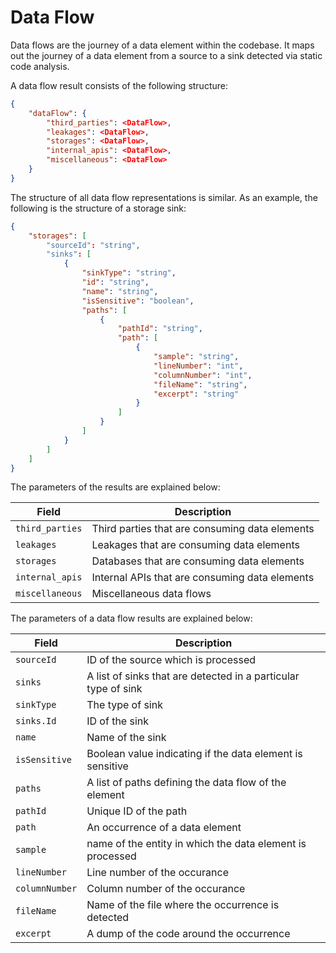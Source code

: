 # Data Flow

Data flows are the journey of a data element within the codebase. It maps out the journey of a data element from a source to a sink detected via static code analysis.

A data flow result consists of the following structure:

```json
{
    "dataFlow": {
        "third_parties": <DataFlow>,
        "leakages": <DataFlow>,
        "storages": <DataFlow>,
        "internal_apis": <DataFlow>,
        "miscellaneous": <DataFlow>
    }
}
```

The structure of all data flow representations is similar. As an example, the following is the structure of a storage sink:

```json
{
    "storages": [
        "sourceId": "string",
        "sinks": [
            {
                "sinkType": "string",
                "id": "string",
                "name": "string",
                "isSensitive": "boolean",
                "paths": [
                    {
                        "pathId": "string",
                        "path": [
                            {
                                "sample": "string",
                                "lineNumber": "int",
                                "columnNumber": "int",
                                "fileName": "string",
                                "excerpt": "string"
                            }
                        ]
                    }
                ]
            }
        ]
    ]
}
```

The parameters of the results are explained below:

| **Field**       | **Description**                                |
| --------------- | ---------------------------------------------- |
| `third_parties` | Third parties that are consuming data elements |
| `leakages`      | Leakages that are consuming data elements      |
| `storages`      | Databases that are consuming data elements     |
| `internal_apis` | Internal APIs that are consuming data elements |
| `miscellaneous` | Miscellaneous data flows                       |

The parameters of a data flow results are explained below:

| **Field**      | **Description**                                                |
| -------------- | -------------------------------------------------------------- |
| `sourceId`     | ID of the source which is processed                            |
| `sinks`        | A list of sinks that are detected in a particular type of sink |
| `sinkType`     | The type of sink                                               |
| `sinks.Id`     | ID of the sink                                                 |
| `name`         | Name of the sink                                               |
| `isSensitive`  | Boolean value indicating if the data element is sensitive      |
| `paths`        | A list of paths defining the data flow of the element          |
| `pathId`       | Unique ID of the path                                          |
| `path`         | An occurrence of a data element                                |
| `sample`       | name of the entity in which the data element is processed      |
| `lineNumber`   | Line number of the occurance                                   |
| `columnNumber` | Column number of the occurance                                 |
| `fileName`     | Name of the file where the occurrence is detected              |
| `excerpt`      | A dump of the code around the occurrence                       |
